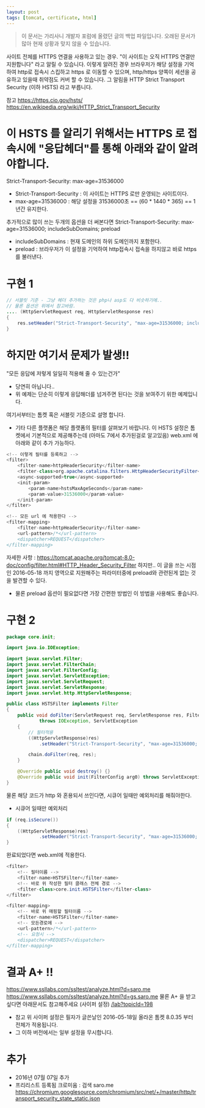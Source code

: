```yaml
---
layout: post
tags: [tomcat, certificate, html]
---
```


> 이 문서는 가리사니 개발자 포럼에 올렸던 글의 백업 파일입니다.
오래된 문서가 많아 현재 상황과 맞지 않을 수 있습니다.


사이트 전체를 HTTPS 연결을 사용하고 있는 경우.
"이 사이트는 오직 HTTPS 연결만 지원합니다" 라고 알릴 수 있습니다.
이렇게 알려진 경우 브라우저가 해당 설정을 기억하여 http로 접속시 스킵하고 https 로 이동할 수 있으며, http/https 양쪽이 세션을 공유하고 있을때 취약점도 커버 할 수 있습니다.
그 알림을 HTTP Strict Transport Security (이하 HSTS) 라고 부릅니다.

참고
https://https.cio.gov/hsts/
https://en.wikipedia.org/wiki/HTTP_Strict_Transport_Security



# 이 HSTS 를 알리기 위해서는 HTTPS 로 접속시에 "응답헤더"를 통해 아래와 같이 알려야합니다.
Strict-Transport-Security: max-age=31536000
- Strict-Transport-Security : 이 사이트는 HTTPS 로만 운영되는 사이트이다.
- max-age=31536000 : 해당 설정을 31536000초 == (60 * 1440 * 365) == 1년간 유지한다.

추가적으로 많이 쓰는 두개의 옵션을 더 써본다면
Strict-Transport-Security: max-age=31536000; includeSubDomains; preload
- includeSubDomains : 현재 도메인의 하위 도메인까지 포함한다.
- preload : 브라우저가 이 설정을 기억하여 http접속시 접속을 하지않고 바로 https를 불러낸다.


# 구현 1
``` java
// 서블릿 기준 - 그냥 헤더 추가하는 것은 php나 asp도 다 비슷하기에..
// 물론 옵션은 위에서 참고바람.
.... (HttpServletRequest req, HttpServletResponse res)
{
	res.setHeader("Strict-Transport-Security", "max-age=31536000; includeSubDomains; preload");
}
```
# 하지만 여기서 문제가 발생!!
"모든 응답에 저렇게 일일히 적용해 줄 수 있는건가"
- 당연히 아닙니다..
- 위 예제는 단순히 이렇게 응답해더를 넘겨주면 된다는 것을 보여주기 위한 예제입니다.


여기서부터는 톰켓 혹은 서블릿 기준으로 설명 합니다.
- 기타 다른 플랫폼은 해당 플랫폼의 필터를 살펴보기 바랍니다.
이 HSTS 설정은 톰켓에서 기본적으로 제공해주는데 (아마도 7에서 추가된걸로 알고있음)
web.xml 에 아래와 같이 추가 가능하다.
``` java
<!-- 이렇게 필터를 등록하고 -->
<filter>
    <filter-name>httpHeaderSecurity</filter-name>
    <filter-class>org.apache.catalina.filters.HttpHeaderSecurityFilter</filter-class>
    <async-supported>true</async-supported>
    <init-param>
	    <param-name>hstsMaxAgeSeconds</param-name>
	    <param-value>31536000</param-value>
	</init-param>
</filter>

<!-- 모든 url 에 적용한다 -->
<filter-mapping>
    <filter-name>httpHeaderSecurity</filter-name>
    <url-pattern>/*</url-pattern>
    <dispatcher>REQUEST</dispatcher>
</filter-mapping>
```
자세한 사항 : https://tomcat.apache.org/tomcat-8.0-doc/config/filter.html#HTTP_Header_Security_Filter
하지만.. 이 글을 쓰는 시점인 2016-05-18 까지 <init-param/> 영역으로 지원해주는 파라미터중에 preload와 관련된게 없는 것을 발견할 수 있다.
- 물론 preload 옵션이 필요없다면 가장 간편한 방법인 이 방법을 사용해도 좋습니다.


# 구현 2
``` java
package core.init;

import java.io.IOException;

import javax.servlet.Filter;
import javax.servlet.FilterChain;
import javax.servlet.FilterConfig;
import javax.servlet.ServletException;
import javax.servlet.ServletRequest;
import javax.servlet.ServletResponse;
import javax.servlet.http.HttpServletResponse;

public class HSTSFilter implements Filter
{
	public void doFilter(ServletRequest req, ServletResponse res, FilterChain chain)
			throws IOException, ServletException
	{
		// 필터적용
		((HttpServletResponse)res)
			.setHeader("Strict-Transport-Security", "max-age=31536000; includeSubDomains; preload");

		chain.doFilter(req, res);
	}

	@Override public void destroy() {}
	@Override public void init(FilterConfig arg0) throws ServletException {}
}
```
물론 해당 코드가 http 와 혼용되서 쓰인다면, 시큐어 일때만 예외처리를 해줘야한다.
- 시큐어 일때만 예외처리
``` java
if (req.isSecure())
{
	((HttpServletResponse)res)
			.setHeader("Strict-Transport-Security", "max-age=31536000; includeSubDomains; preload");
}
```
완료되었다면 web.xml에 적용한다.
``` java
<filter>
	<!-- 필터이름 -->
	<filter-name>HSTSFilter</filter-name>
	<!-- 바로 위 작성한 필터 클래스 전체 경로 -->
	<filter-class>core.init.HSTSFilter</filter-class>
</filter>

<filter-mapping>
	<!-- 바로 위 매핑할 필터이름 -->
	<filter-name>HSTSFilter</filter-name>
	<!-- 모든경로에 -->
	<url-pattern>/*</url-pattern>
	<!-- 요청시 -->
	<dispatcher>REQUEST</dispatcher>
</filter-mapping>
```


# 결과 A+ !!
https://www.ssllabs.com/ssltest/analyze.html?d=saro.me
https://www.ssllabs.com/ssltest/analyze.html?d=gs.saro.me
물론 A+ 을 받고싶다면 아래문서도 참고해주세요 (사이퍼 설정)
[/lab?topicId=198](/lab?topicId=198)
- 참고 위 사이퍼 설정은 필자가 글쓴날인 2016-05-18일 올라온 톰켓 8.0.35 부터 전체가 적용됩니다.
- 그 이하 버전에서는 일부 설정을 무시합니다.


# 추가
- 2016년 07월 07일 추가
- 프리리스트 등록됨
크로미움 : 검색 saro.me
https://chromium.googlesource.com/chromium/src/net/+/master/http/transport_security_state_static.json
